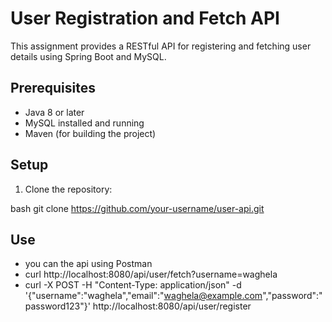 # User Registration and Fetch API

This assignment provides a RESTful API for registering and fetching user details using Spring Boot and MySQL.

## Prerequisites

- Java 8 or later
- MySQL installed and running
- Maven (for building the project)

## Setup

1. Clone the repository:

bash
git clone https://github.com/your-username/user-api.git

## Use
- you can the api using Postman
- curl http://localhost:8080/api/user/fetch?username=waghela
- curl -X POST -H "Content-Type: application/json" -d '{"username":"waghela","email":"waghela@example.com","password":"password123"}' http://localhost:8080/api/user/register
